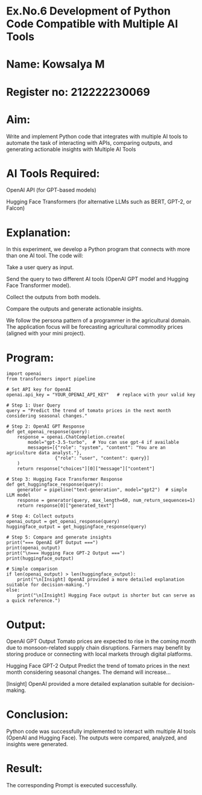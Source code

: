 # Ex.No.6 Development of Python Code Compatible with Multiple AI Tools

# Name: Kowsalya M
# Register no: 212222230069
# Aim: 
Write and implement Python code that integrates with multiple AI tools to automate the task of interacting with APIs, comparing outputs, and generating actionable insights with Multiple AI Tools

# AI Tools Required:
OpenAI API (for GPT-based models)

Hugging Face Transformers (for alternative LLMs such as BERT, GPT-2, or Falcon)

# Explanation:
In this experiment, we develop a Python program that connects with more than one AI tool. The code will:

Take a user query as input.

Send the query to two different AI tools (OpenAI GPT model and Hugging Face Transformer model).

Collect the outputs from both models.

Compare the outputs and generate actionable insights.

We follow the persona pattern of a programmer in the agricultural domain. The application focus will be forecasting agricultural commodity prices (aligned with your mini project).

# Program:
```
import openai
from transformers import pipeline

# Set API key for OpenAI
openai.api_key = "YOUR_OPENAI_API_KEY"   # replace with your valid key

# Step 1: User Query
query = "Predict the trend of tomato prices in the next month considering seasonal changes."

# Step 2: OpenAI GPT Response
def get_openai_response(query):
    response = openai.ChatCompletion.create(
        model="gpt-3.5-turbo",  # You can use gpt-4 if available
        messages=[{"role": "system", "content": "You are an agriculture data analyst."},
                  {"role": "user", "content": query}]
    )
    return response["choices"][0]["message"]["content"]

# Step 3: Hugging Face Transformer Response
def get_huggingface_response(query):
    generator = pipeline("text-generation", model="gpt2")  # simple LLM model
    response = generator(query, max_length=60, num_return_sequences=1)
    return response[0]["generated_text"]

# Step 4: Collect outputs
openai_output = get_openai_response(query)
huggingface_output = get_huggingface_response(query)

# Step 5: Compare and generate insights
print("=== OpenAI GPT Output ===")
print(openai_output)
print("\n=== Hugging Face GPT-2 Output ===")
print(huggingface_output)

# Simple comparison
if len(openai_output) > len(huggingface_output):
    print("\n[Insight] OpenAI provided a more detailed explanation suitable for decision-making.")
else:
    print("\n[Insight] Hugging Face output is shorter but can serve as a quick reference.")
```

# Output:
OpenAI GPT Output
Tomato prices are expected to rise in the coming month due to monsoon-related supply chain disruptions. Farmers may benefit by storing produce or connecting with local markets through digital platforms.  

Hugging Face GPT-2 Output
Predict the trend of tomato prices in the next month considering seasonal changes. The demand will increase...

[Insight] OpenAI provided a more detailed explanation suitable for decision-making.


# Conclusion:
Python code was successfully implemented to interact with multiple AI tools (OpenAI and Hugging Face). The outputs were compared, analyzed, and insights were generated.

# Result: 
The corresponding Prompt is executed successfully.
